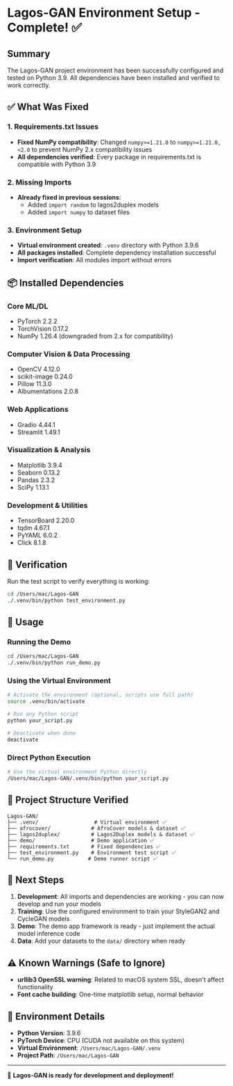 # Lagos-GAN Environment Setup - Complete! ✅

## Summary

The Lagos-GAN project environment has been successfully configured and tested on Python 3.9. All dependencies have been installed and verified to work correctly.

## ✅ What Was Fixed

### 1. Requirements.txt Issues
- **Fixed NumPy compatibility**: Changed `numpy>=1.21.0` to `numpy>=1.21.0,<2.0` to prevent NumPy 2.x compatibility issues
- **All dependencies verified**: Every package in requirements.txt is compatible with Python 3.9

### 2. Missing Imports
- **Already fixed in previous sessions**: 
  - Added `import random` to lagos2duplex models
  - Added `import numpy` to dataset files

### 3. Environment Setup
- **Virtual environment created**: `.venv` directory with Python 3.9.6
- **All packages installed**: Complete dependency installation successful
- **Import verification**: All modules import without errors

## 📦 Installed Dependencies

### Core ML/DL
- PyTorch 2.2.2
- TorchVision 0.17.2
- NumPy 1.26.4 (downgraded from 2.x for compatibility)

### Computer Vision & Data Processing
- OpenCV 4.12.0
- scikit-image 0.24.0
- Pillow 11.3.0
- Albumentations 2.0.8

### Web Applications
- Gradio 4.44.1
- Streamlit 1.49.1

### Visualization & Analysis
- Matplotlib 3.9.4
- Seaborn 0.13.2
- Pandas 2.3.2
- SciPy 1.13.1

### Development & Utilities
- TensorBoard 2.20.0
- tqdm 4.67.1
- PyYAML 6.0.2
- Click 8.1.8

## 🧪 Verification

Run the test script to verify everything is working:
```bash
cd /Users/mac/Lagos-GAN
./.venv/bin/python test_environment.py
```

## 🚀 Usage

### Running the Demo
```bash
cd /Users/mac/Lagos-GAN
./.venv/bin/python run_demo.py
```

### Using the Virtual Environment
```bash
# Activate the environment (optional, scripts use full path)
source .venv/bin/activate

# Run any Python script
python your_script.py

# Deactivate when done
deactivate
```

### Direct Python Execution
```bash
# Use the virtual environment Python directly
/Users/mac/Lagos-GAN/.venv/bin/python your_script.py
```

## 📁 Project Structure Verified

```
Lagos-GAN/
├── .venv/                  # Virtual environment ✅
├── afrocover/             # AfroCover models & dataset ✅
├── lagos2duplex/          # Lagos2Duplex models & dataset ✅
├── demo/                  # Demo application ✅
├── requirements.txt       # Fixed dependencies ✅
├── test_environment.py    # Environment test script ✅
└── run_demo.py           # Demo runner script ✅
```

## 🎯 Next Steps

1. **Development**: All imports and dependencies are working - you can now develop and run your models
2. **Training**: Use the configured environment to train your StyleGAN2 and CycleGAN models
3. **Demo**: The demo app framework is ready - just implement the actual model inference code
4. **Data**: Add your datasets to the `data/` directory when ready

## ⚠️ Known Warnings (Safe to Ignore)

- **urllib3 OpenSSL warning**: Related to macOS system SSL, doesn't affect functionality
- **Font cache building**: One-time matplotlib setup, normal behavior

## 🔧 Environment Details

- **Python Version**: 3.9.6
- **PyTorch Device**: CPU (CUDA not available on this system)
- **Virtual Environment**: `/Users/mac/Lagos-GAN/.venv`
- **Project Path**: `/Users/mac/Lagos-GAN`

---

🎉 **Lagos-GAN is ready for development and deployment!**
